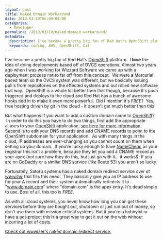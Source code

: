 ```yaml
---
layout: post
title: Naked Domain Workaround
date: 2013-03-19T06:00-04:00
categories:
  - Developer
permalink: /2013/03/19/naked-domain-workaround/
metadata:
  description: I've become a pretty big fan of Red Hat's OpenShift platform.
  keywords: coding, AWS, OpenShift, Git
---
```

I've become a pretty big fan of Red Hat's [OpenShift](http://openshift.com) platform.  I **love** the idea of doing deployments based off of DVCS operations. Almost two years ago when I was working for Wizzard Software we came up with a deployment process not to far off from this concept.  We were a Mercurial based team so the DVCS system was different, but we basically issuing pull's from repositories on the effected systems and out rolled new software that way.  OpenShift is a whole lot better then that though, because it's push triggered and deploys to the cloud and Red Hat has a bunch of awesome hooks tied in to make it even more powerful.  Did I mention it's _FREE_?  Yes, free hosting driven by git in the cloud - it doesn't get much better then this!

But what happens if you want to add a custom domain name to [OpenShift](http://openshift.com)?  In order to do this you have to do two things, first add the appropriate aliases to your [OpenShift](http://openshift.com) application, [see here for more information](https://openshift.redhat.com/community/blogs/custom-url-names-for-your-paas-applications-host-forwarding-and-cnames-the-openshift-way). Second is to edit your DNS records and add CNAME records to point to the OpenShift subdomain for your application.  As with many things in the cloud, IP addresses are ever-changing so you cannot count on them when setting up your domain.  If you're lucky enough to have [NameCheap](http://namecheap.com) as your registrar this isn't a problem, because they let you add a CNAME record as your apex (not sure how they do this, but just go with it... it works!). If you are on [GoDaddy](http://godaddy.com) or a similar DNS service (like [Route 53](http://aws.amazon.com/route53/)) you aren't so lucky.

Fortunately, Satoru systems has a naked domain redirect service _over at [wwwizer](http://wwwizer.com)_ that fills this need.  They basically give you an IP address to use for your A record and their system automatically redirects it to "www.domain.com" where "domain.com" is the apex entry. It's dead simple to use. Best of all, this too is _FREE_.

As with all cloud systems, you never know how long you can get these services before they are bought out, shutdown or just run out of money, so don't use them with mission critical systems. But if you're a hobbyist or have a pet-project this is a great way to get it out on the web without incurring a lot of costs.

[Check out wwwizer's naked domain redirect service.](http://wwwizer.com/naked-domain-redirect)
